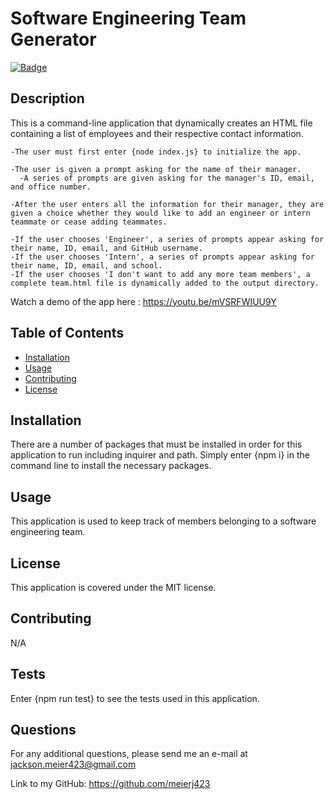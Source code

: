 # Software Engineering Team Generator

  [![Badge](https://img.shields.io/badge/License-MIT-black.svg)](https://opensource.org/licenses/MIT)

## Description 

This is a command-line application that dynamically creates an HTML file containing a list of employees and their respective contact information.

    -The user must first enter {node index.js} to initialize the app.
    
    -The user is given a prompt asking for the name of their manager.
      -A series of prompts are given asking for the manager's ID, email, and office number.
      
    -After the user enters all the information for their manager, they are given a choice whether they would like to add an engineer or intern
    teammate or cease adding teammates.
    
    -If the user chooses 'Engineer', a series of prompts appear asking for their name, ID, email, and GitHub username.
    -If the user chooses 'Intern', a series of prompts appear asking for their name, ID, email, and school.
    -If the user chooses 'I don't want to add any more team members', a complete team.html file is dynamically added to the output directory.
    
Watch a demo of the app here : https://youtu.be/mVSRFWIUU9Y

## Table of Contents

* [Installation](#installation)
* [Usage](#usage)
* [Contributing](#contributing)
* [License](#license)

## Installation

There are a number of packages that must be installed in order for this application to run including inquirer and path. Simply enter {npm i} in the command line to install the necessary packages.

## Usage 

This application is used to  keep track of members belonging to  a software engineering team.

## License

This application is covered under the MIT license.

## Contributing

N/A

## Tests

Enter {npm run test} to see the tests used in this application.

## Questions

For any additional questions, please send me an e-mail at jackson.meier423@gmail.com

Link to my GitHub: https://github.com/meierj423


